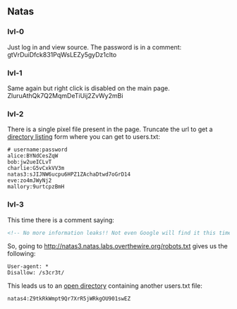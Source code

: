 Natas
-----

### lvl-0
Just log in and view source. The password is in a comment:
gtVrDuiDfck831PqWsLEZy5gyDz1clto

### lvl-1
Same again but right click is disabled on the main page.
ZluruAthQk7Q2MqmDeTiUij2ZvWy2mBi

### lvl-2
There is a single pixel file present in the page. Truncate the url to get a
[directory listing](http://natas2.natas.labs.overthewire.org/files/) form where
you can get to users.txt:
```
# username:password
alice:BYNdCesZqW
bob:jw2ueICLvT
charlie:G5vCxkVV3m
natas3:sJIJNW6ucpu6HPZ1ZAchaDtwd7oGrD14
eve:zo4mJWyNj2
mallory:9urtcpzBmH
```

### lvl-3
This time there is a comment saying:
```html
<!-- No more information leaks!! Not even Google will find it this time... -->
```
So, going to http://natas3.natas.labs.overthewire.org/robots.txt gives us the
following:
```
User-agent: *
Disallow: /s3cr3t/
```
This leads us to an [open directory](http://natas3.natas.labs.overthewire.org/s3cr3t/)
containing another users.txt file:
```
natas4:Z9tkRkWmpt9Qr7XrR5jWRkgOU901swEZ
```

